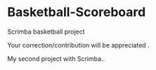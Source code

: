 # Basketball-Scoreboard
Scrimba basketball project



Your correction/contribution will be appreciated .



My second project with Scrimba..
